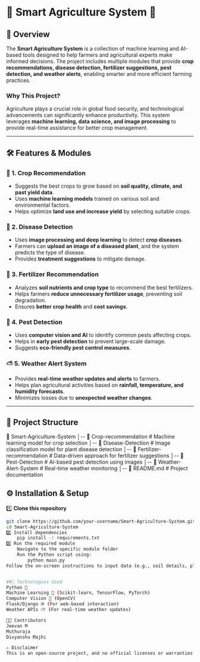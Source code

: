 # 🌾 Smart Agriculture System 🚜  

## 📌 Overview  
The **Smart Agriculture System** is a collection of machine learning and AI-based tools designed to help farmers and agricultural experts make informed decisions. The project includes multiple modules that provide **crop recommendations, disease detection, fertilizer suggestions, pest detection, and weather alerts**, enabling smarter and more efficient farming practices.  

### Why This Project?  
Agriculture plays a crucial role in global food security, and technological advancements can significantly enhance productivity. This system leverages **machine learning, data science, and image processing** to provide real-time assistance for better crop management.  

---

## 🛠 Features & Modules  

### 🌱 1. Crop Recommendation  
- Suggests the best crops to grow based on **soil quality, climate, and past yield data**.  
- Uses **machine learning models** trained on various soil and environmental factors.  
- Helps optimize **land use and increase yield** by selecting suitable crops.  

### 🦠 2. Disease Detection  
- Uses **image processing and deep learning** to detect **crop diseases**.  
- Farmers can **upload an image of a diseased plant**, and the system predicts the type of disease.  
- Provides **treatment suggestions** to mitigate damage.  

### 🌾 3. Fertilizer Recommendation  
- Analyzes **soil nutrients and crop type** to recommend the best fertilizers.  
- Helps farmers **reduce unnecessary fertilizer usage**, preventing soil degradation.  
- Ensures **better crop health** and **cost savings**.  

### 🐛 4. Pest Detection  
- Uses **computer vision and AI** to identify common pests affecting crops.  
- Helps in **early pest detection** to prevent large-scale damage.  
- Suggests **eco-friendly pest control measures**.  

### ⛅ 5. Weather Alert System  
- Provides **real-time weather updates and alerts** to farmers.  
- Helps plan agricultural activities based on **rainfall, temperature, and humidity forecasts**.  
- Minimizes losses due to **unexpected weather changes**.  

---

## 📂 Project Structure  
📂 Smart-Agriculture-System
│-- 📂 Crop-recommendation # Machine learning model for crop selection
│-- 📂 Disease-Detection # Image classification model for plant disease detection
│-- 📂 Fertilizer-recommendation # Data-driven approach for fertilizer suggestions
│-- 📂 Pest-Detection # AI-based pest detection using images
│-- 📂 Weather-Alert-System # Real-time weather monitoring
│-- 📄 README.md # Project documentation



## ⚙️ Installation & Setup  

1️⃣ **Clone this repository**  
```bash
git clone https://github.com/your-username/Smart-Agriculture-System.git
cd Smart-Agriculture-System
2️⃣ Install dependencies
    pip install -r requirements.txt
3️⃣ Run the required module
    Navigate to the specific module folder
    Run the Python script using:
        python main.py
Follow the on-screen instructions to input data (e.g., soil details, plant images, etc.)


##🚀 Technologies Used
Python 🐍
Machine Learning 🤖 (Scikit-learn, TensorFlow, PyTorch)
Computer Vision 📸 (OpenCV)
Flask/Django 🌐 (For web-based interaction)
Weather APIs ⛅ (For real-time weather updates)

👨‍💻 Contributors
Jeevan M 
Muthuraja
Divyanshu Majhi

⚠️ Disclaimer
This is an open-source project, and no official licenses or warranties are provided. Users are encouraged to use and modify the code as needed for research and development purposes.

